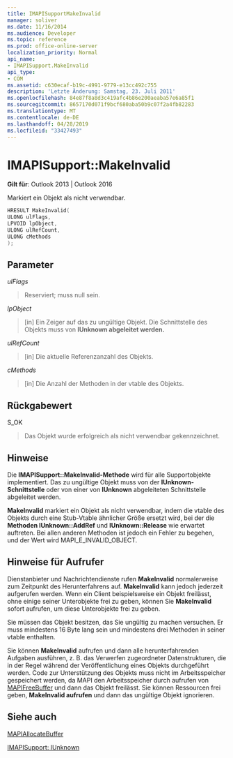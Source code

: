 ```yaml
---
title: IMAPISupportMakeInvalid
manager: soliver
ms.date: 11/16/2014
ms.audience: Developer
ms.topic: reference
ms.prod: office-online-server
localization_priority: Normal
api_name:
- IMAPISupport.MakeInvalid
api_type:
- COM
ms.assetid: c630ecaf-b19c-4991-9779-e13cc492c755
description: 'Letzte Änderung: Samstag, 23. Juli 2011'
ms.openlocfilehash: 84e87f8a8d3c419afc4b86e200aeaba57e6a85f1
ms.sourcegitcommit: 8657170d071f9bcf680aba50b9c07f2a4fb82283
ms.translationtype: MT
ms.contentlocale: de-DE
ms.lasthandoff: 04/28/2019
ms.locfileid: "33427493"
---
```

# <a name="imapisupportmakeinvalid"></a>IMAPISupport::MakeInvalid

  
  
**Gilt für**: Outlook 2013 | Outlook 2016 
  
Markiert ein Objekt als nicht verwendbar.
  
```cpp
HRESULT MakeInvalid(
ULONG ulFlags,
LPVOID lpObject,
ULONG ulRefCount,
ULONG cMethods
);
```

## <a name="parameters"></a>Parameter

 _ulFlags_
  
> Reserviert; muss null sein.
    
 _lpObject_
  
> [in] Ein Zeiger auf das zu ungültige Objekt. Die Schnittstelle des Objekts muss von **IUnknown abgeleitet werden.**
    
 _ulRefCount_
  
> [in] Die aktuelle Referenzanzahl des Objekts.
    
 _cMethods_
  
> [in] Die Anzahl der Methoden in der vtable des Objekts.
    
## <a name="return-value"></a>Rückgabewert

S_OK 
  
> Das Objekt wurde erfolgreich als nicht verwendbar gekennzeichnet.
    
## <a name="remarks"></a>Hinweise

Die **IMAPISupport::MakeInvalid-Methode** wird für alle Supportobjekte implementiert. Das zu ungültige Objekt muss von der **IUnknown-Schnittstelle** oder von einer von **IUnknown** abgeleiteten Schnittstelle abgeleitet werden.
  
 **MakeInvalid** markiert ein Objekt als nicht verwendbar, indem die vtable des Objekts durch eine Stub-Vtable ähnlicher Größe ersetzt wird, bei der die **Methoden IUnknown::AddRef** und **IUnknown::Release** wie erwartet auftreten. Bei allen anderen Methoden ist jedoch ein Fehler zu begehen, und der Wert wird MAPI_E_INVALID_OBJECT. 
  
## <a name="notes-to-callers"></a>Hinweise für Aufrufer

Dienstanbieter und Nachrichtendienste rufen **MakeInvalid** normalerweise zum Zeitpunkt des Herunterfahrens auf. **MakeInvalid** kann jedoch jederzeit aufgerufen werden. Wenn ein Client beispielsweise ein Objekt freilässt, ohne einige seiner Unterobjekte frei zu geben, können Sie **MakeInvalid** sofort aufrufen, um diese Unterobjekte frei zu geben. 
  
Sie müssen das Objekt besitzen, das Sie ungültig zu machen versuchen. Er muss mindestens 16 Byte lang sein und mindestens drei Methoden in seiner vtable enthalten. 
  
Sie können **MakeInvalid** aufrufen und dann alle herunterfahrenden Aufgaben ausführen, z. B. das Verwerfen zugeordneter Datenstrukturen, die in der Regel während der Veröffentlichung eines Objekts durchgeführt werden. Code zur Unterstützung des Objekts muss nicht im Arbeitsspeicher gespeichert werden, da MAPI den Arbeitsspeicher durch aufrufen von [MAPIFreeBuffer](mapifreebuffer.md) und dann das Objekt freilässt. Sie können Ressourcen frei geben, **MakeInvalid aufrufen** und dann das ungültige Objekt ignorieren. 
  
## <a name="see-also"></a>Siehe auch



[MAPIAllocateBuffer](mapiallocatebuffer.md)
  
[IMAPISupport: IUnknown](imapisupportiunknown.md)


